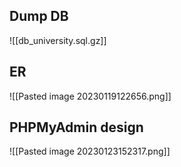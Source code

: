 ## Dump DB
![[db_university.sql.gz]]

## ER
![[Pasted image 20230119122656.png]]

## PHPMyAdmin design
![[Pasted image 20230123152317.png]]